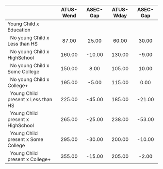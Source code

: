 
|                      |    ATUS-Wend |     ASEC-Gap |    ATUS-Wday |     ASEC-Gap |
| -------------------- | :----------: | :----------: | :----------: | :----------: |
| Young Child x Education |              |              |              |              |
| &nbsp;&nbsp;No young Child x Less than HS |        87.00 |        25.00 |        60.00 |        30.00 |
| &nbsp;&nbsp;No young Child x HighSchool |       160.00 |       -10.00 |       130.00 |        -9.00 |
| &nbsp;&nbsp;No young Child x Some College |       150.00 |         8.00 |       105.00 |        10.00 |
| &nbsp;&nbsp;No young Child x College+ |       195.00 |        -5.00 |       115.00 |         0.00 |
| &nbsp;&nbsp;Young Child present x Less than HS |       225.00 |       -45.00 |       185.00 |       -21.00 |
| &nbsp;&nbsp;Young Child present x HighSchool |       265.00 |       -25.00 |       238.00 |       -53.00 |
| &nbsp;&nbsp;Young Child present x Some College |       295.00 |       -30.00 |       200.00 |       -10.00 |
| &nbsp;&nbsp;Young Child present x College+ |       355.00 |       -15.00 |       205.00 |        -2.00 |

